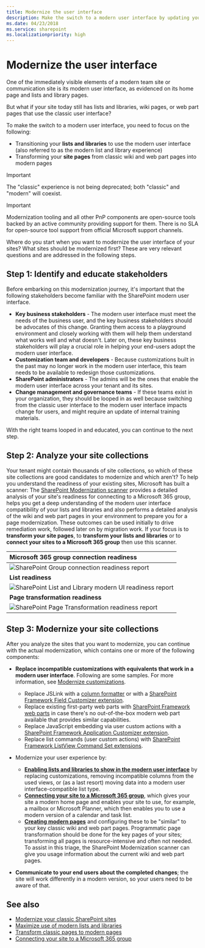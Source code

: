 ```yaml
---
title: Modernize the user interface
description: Make the switch to a modern user interface by updating your SharePoint lists and libraries and site pages.
ms.date: 04/23/2018
ms.service: sharepoint
ms.localizationpriority: high
---
```


# Modernize the user interface

One of the immediately visible elements of a modern team site or communication site is its modern user interface, as evidenced on its home page and lists and library pages. 

But what if your site today still has lists and libraries, wiki pages, or web part pages that use the classic user interface?

To make the switch to a modern user interface, you need to focus on the following:
 
- Transitioning your **lists and libraries** to use the modern user interface (also referred to as the modern list and library experience)
- Transforming your **site pages** from classic wiki and web part pages into modern pages

> [!IMPORTANT]
> The "classic" experience is not being deprecated; both "classic" and "modern" will coexist.

> [!IMPORTANT]
> Modernization tooling and all other PnP components are open-source tools backed by an active community providing support for them. There is no SLA for open-source tool support from official Microsoft support channels.

Where do you start when you want to modernize the user interface of your sites? What sites should be modernized first? These are very relevant questions and are addressed in the following steps.

## Step 1: Identify and educate stakeholders

Before embarking on this modernization journey, it's important that the following stakeholders become familiar with the SharePoint modern user interface.

- **Key business stakeholders** - The modern user interface must meet the needs of the business user, and the key business stakeholders should be advocates of this change. Granting them access to a playground environment and closely working with them will help them understand what works well and what doesn't. Later on, these key business stakeholders will play a crucial role in helping your end-users adopt the modern user interface.
- **Customization team and developers** - Because customizations built in the past may no longer work in the modern user interface, this team needs to be available to redesign those customizations.
- **SharePoint administrators** -  The admins will be the ones that enable the modern user interface across your tenant and its sites.
- **Change management and governance teams** - If these teams exist in your organization, they should be looped in as well because switching from the classic user interface to the modern user interface impacts change for users, and might require an update of internal training materials.

With the right teams looped in and educated, you can continue to the next step.

## Step 2: Analyze your site collections

Your tenant might contain thousands of site collections, so which of these site collections are good candidates to modernize and which aren't? To help you understand the readiness of your existing sites, Microsoft has built a scanner: The [SharePoint Modernization scanner](https://aka.ms/sppnp-modernizationscanner) provides a detailed analysis of your site's readiness for connecting to a Microsoft 365 group, helps you get a deep understanding of the modern user interface compatibility of your lists and libraries and also performs a detailed analysis of the wiki and web part pages in your environment to prepare you for a page modernization. These outcomes can be used initially to drive remediation work, followed later on by migration work. If your focus is to **transform your site pages**,  to **transform your lists and libraries** or to **connect your sites to a Microsoft 365 group** then use this scanner.

**Microsoft 365 group connection readiness** |
:---------|
![SharePoint Group connection readiness report](media/modernize/groupifyscanner.png) |
**List readiness** |
![SharePoint List and Library modern UI readiness report](media/modernize/modernuiscanner.png) |
**Page transformation readiness** |
![SharePoint Page Transformation readiness report](media/modernize/pagetransformationscanner.png) |

## Step 3: Modernize your site collections

After you analyze the sites that you want to modernize, you can continue with the actual modernization, which contains one or more of the following components:

- **Replace incompatible customizations with equivalents that work in a modern user interface**. Following are some samples. For more information, see [Modernize customizations](modernize-customizations.md).

  - Replace JSLink with a [column formatter](../declarative-customization/column-formatting.md) or with a [SharePoint Framework Field Customizer extension](../spfx/extensions/get-started/building-simple-field-customizer.md).
  - Replace existing first-party web parts with [SharePoint Framework web parts](../spfx/web-parts/overview-client-side-web-parts.md) in case there's no out-of-the-box modern web part available that provides similar capabilities.
  - Replace JavaScript embedding via user custom actions with a [SharePoint Framework Application Customizer extension](../spfx/extensions/get-started/build-a-hello-world-extension.md).
  - Replace list commands (user custom actions) with [SharePoint Framework ListView Command Set extensions](../spfx/extensions/get-started/building-simple-cmdset-with-dialog-api.md).

- Modernize your user experience by:

  - **[Enabling lists and libraries to show in the modern user interface](modernize-userinterface-lists-and-libraries.md)** by replacing customizations, removing incompatible columns from the used views, or (as a last resort) moving data into a modern user interface-compatible list type.
  - **[Connecting your site to a Microsoft 365 group](modernize-connect-to-office365-group.md)**, which gives your site a modern home page and enables your site to use, for example, a mailbox or Microsoft Planner, which then enables you to use a modern version of a calendar and task list.
  - **[Creating modern pages](modernize-classic-sites.md)** and configuring these to be "similar" to your key classic wiki and web part pages. Programmatic page transformation should be done for the key pages of your sites; transforming all pages is resource-intensive and often not needed. To assist in this triage, the SharePoint Modernization scanner can give you usage information about the current wiki and web part pages.

- **Communicate to your end users about the completed changes**; the site will work differently in a modern version, so your users need to be aware of that.

## See also

- [Modernize your classic SharePoint sites](modernize-classic-sites.md)
- [Maximize use of modern lists and libraries](modernize-userinterface-lists-and-libraries.md)
- [Transform classic pages to modern pages](modernize-userinterface-site-pages.md)
- [Connecting your site to a Microsoft 365 group](modernize-connect-to-office365-group.md)
